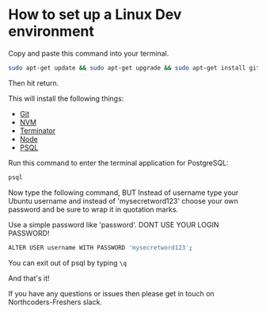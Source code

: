 # How to set up a Linux Dev environment

Copy and paste this command into your terminal.

```bash
sudo apt-get update && sudo apt-get upgrade && sudo apt-get install git && sudo apt-get install terminator curl postgresql postgresql-contrib && touch ~/.bash_profile && curl -o- https://raw.githubusercontent.com/creationix/nvm/v0.33.6/install.sh | bash && source ~/.nvm/nvm.sh && nvm install node && nvm use node && sudo -u postgres createuser --superuser $USER && sudo -u postgres createdb $USER
```

Then hit return.

This will install the following things:

- [Git](https://git-scm.com/)
- [NVM](https://github.com/nvm-sh/nvm)
- [Terminator](https://gnometerminator.blogspot.com/p/introduction.html)
- [Node](https://nodejs.org/en/)
- [PSQL](https://www.postgresql.org/)

Run this command to enter the terminal application for PostgreSQL:

```bash
psql
```

Now type the following command, BUT Instead of username type your Ubuntu username and instead of 'mysecretword123' choose your own password and be sure to wrap it in quotation marks.

Use a simple password like 'password'. DONT USE YOUR LOGIN PASSWORD!

```bash
ALTER USER username WITH PASSWORD 'mysecretword123';
```

You can exit out of psql by typing `\q`

And that's it!

If you have any questions or issues then please get in touch on Northcoders-Freshers slack.
